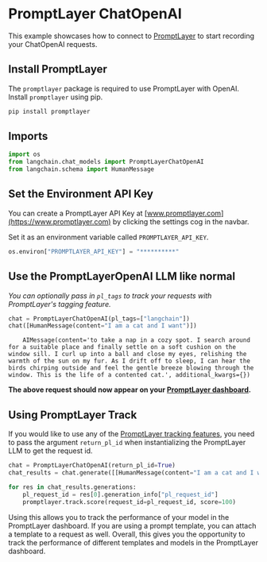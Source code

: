 # PromptLayer ChatOpenAI

This example showcases how to connect to [PromptLayer](https://www.promptlayer.com) to start recording your ChatOpenAI requests.

<!-- WARNING: THIS FILE WAS AUTOGENERATED! DO NOT EDIT! Instead, edit the notebook w/the location & name as this file. -->

## Install PromptLayer
The `promptlayer` package is required to use PromptLayer with OpenAI. Install `promptlayer` using pip.


```python
pip install promptlayer
```

## Imports


```python
import os
from langchain.chat_models import PromptLayerChatOpenAI
from langchain.schema import HumanMessage
```

## Set the Environment API Key
You can create a PromptLayer API Key at [www.promptlayer.com](https://www.promptlayer.com) by clicking the settings cog in the navbar.

Set it as an environment variable called `PROMPTLAYER_API_KEY`.


```python
os.environ["PROMPTLAYER_API_KEY"] = "**********"
```

## Use the PromptLayerOpenAI LLM like normal
*You can optionally pass in `pl_tags` to track your requests with PromptLayer's tagging feature.*


```python
chat = PromptLayerChatOpenAI(pl_tags=["langchain"])
chat([HumanMessage(content="I am a cat and I want")])
```

<CodeOutputBlock lang="python">

```
    AIMessage(content='to take a nap in a cozy spot. I search around for a suitable place and finally settle on a soft cushion on the window sill. I curl up into a ball and close my eyes, relishing the warmth of the sun on my fur. As I drift off to sleep, I can hear the birds chirping outside and feel the gentle breeze blowing through the window. This is the life of a contented cat.', additional_kwargs={})
```

</CodeOutputBlock>

**The above request should now appear on your [PromptLayer dashboard](https://www.promptlayer.com).**



## Using PromptLayer Track
If you would like to use any of the [PromptLayer tracking features](https://magniv.notion.site/Track-4deee1b1f7a34c1680d085f82567dab9), you need to pass the argument `return_pl_id` when instantializing the PromptLayer LLM to get the request id.  


```python
chat = PromptLayerChatOpenAI(return_pl_id=True)
chat_results = chat.generate([[HumanMessage(content="I am a cat and I want")]])

for res in chat_results.generations:
    pl_request_id = res[0].generation_info["pl_request_id"]
    promptlayer.track.score(request_id=pl_request_id, score=100)
```

Using this allows you to track the performance of your model in the PromptLayer dashboard. If you are using a prompt template, you can attach a template to a request as well.
Overall, this gives you the opportunity to track the performance of different templates and models in the PromptLayer dashboard.
